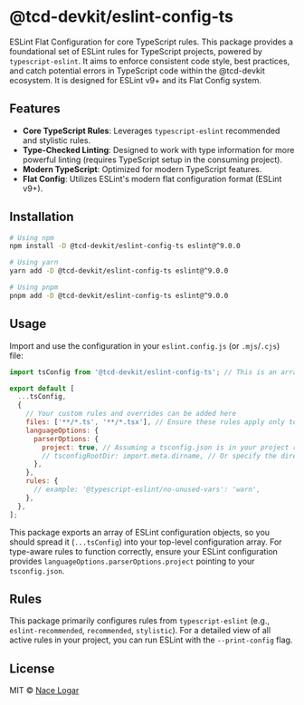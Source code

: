 # @tcd-devkit/eslint-config-ts

ESLint Flat Configuration for core TypeScript rules. This package provides a foundational set of ESLint rules for TypeScript projects, powered by `typescript-eslint`. It aims to enforce consistent code style, best practices, and catch potential errors in TypeScript code within the @tcd-devkit ecosystem. It is designed for ESLint v9+ and its Flat Config system.

## Features

- **Core TypeScript Rules**: Leverages `typescript-eslint` recommended and stylistic rules.
- **Type-Checked Linting**: Designed to work with type information for more powerful linting (requires TypeScript setup in the consuming project).
- **Modern TypeScript**: Optimized for modern TypeScript features.
- **Flat Config**: Utilizes ESLint's modern flat configuration format (ESLint v9+).

## Installation

```bash
# Using npm
npm install -D @tcd-devkit/eslint-config-ts eslint@^9.0.0

# Using yarn
yarn add -D @tcd-devkit/eslint-config-ts eslint@^9.0.0

# Using pnpm
pnpm add -D @tcd-devkit/eslint-config-ts eslint@^9.0.0
```

## Usage

Import and use the configuration in your `eslint.config.js` (or `.mjs`/`.cjs`) file:

```javascript
import tsConfig from '@tcd-devkit/eslint-config-ts'; // This is an array of config objects

export default [
  ...tsConfig,
  {
    // Your custom rules and overrides can be added here
    files: ['**/*.ts', '**/*.tsx'], // Ensure these rules apply only to TS/TSX files
    languageOptions: {
      parserOptions: {
        project: true, // Assuming a tsconfig.json is in your project root
        // tsconfigRootDir: import.meta.dirname, // Or specify the directory containing tsconfig.json
      },
    },
    rules: {
      // example: '@typescript-eslint/no-unused-vars': 'warn',
    },
  },
];
```

This package exports an array of ESLint configuration objects, so you should spread it (`...tsConfig`) into your top-level configuration array. For type-aware rules to function correctly, ensure your ESLint configuration provides `languageOptions.parserOptions.project` pointing to your `tsconfig.json`.

## Rules

This package primarily configures rules from `typescript-eslint` (e.g., `eslint-recommended`, `recommended`, `stylistic`).
For a detailed view of all active rules in your project, you can run ESLint with the `--print-config` flag.

## License

MIT © [Nace Logar](https://thecodedestroyer.com)

